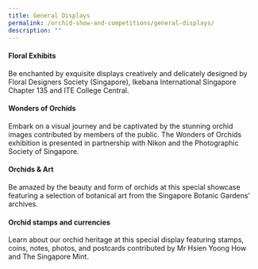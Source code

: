 ```yaml
---
title: General Displays
permalink: /orchid-show-and-competitions/general-displays/
description: ""
---
```

#### Floral Exhibits
Be enchanted by exquisite displays creatively and delicately designed by Floral Designers Society (Singapore), Ikebana International Singapore Chapter 135 and ITE College Central.

#### Wonders of Orchids
Embark on a visual journey and be captivated by the stunning orchid images contributed by members of the public.
The Wonders of Orchids exhibition is presented in partnership with Nikon and the Photographic Society of Singapore.

#### Orchids & Art
Be amazed by the beauty and form of orchids at this special showcase featuring a selection of botanical art from the Singapore Botanic Gardens’ archives.

#### Orchid stamps and currencies
Learn about our orchid heritage at this special display featuring stamps, coins, notes, photos, and postcards contributed by Mr Hsien Yoong How and The Singapore Mint.
